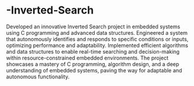 # -Inverted-Search


Developed an innovative Inverted Search project in embedded systems using C programming and advanced data structures. Engineered a system that autonomously identifies and responds to specific conditions or inputs, optimizing performance and adaptability. Implemented efficient algorithms and data structures to enable real-time searching and decision-making within resource-constrained embedded environments. The project showcases a mastery of C programming, algorithm design, and a deep understanding of embedded systems, paving the way for adaptable and autonomous functionality.
